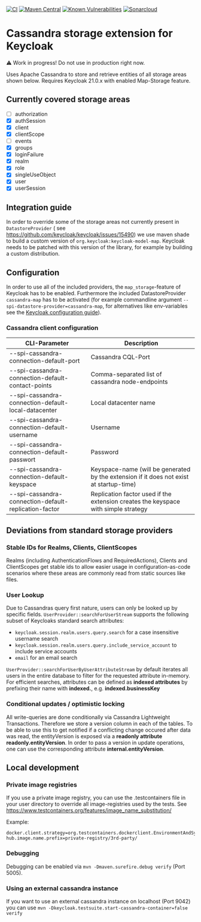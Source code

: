 [![CI](https://github.com/opdt/keycloak-cassandra-extension/workflows/CI/badge.svg)](https://github.com/opdt/keycloak-cassandra-extension/actions?query=workflow%3ACI)
[![Maven Central](https://img.shields.io/maven-central/v/de.arbeitsagentur.opdt/keycloak-cassandra-extension.svg)](https://search.maven.org/artifact/de.arbeitsagentur.opdt/keycloak-cassandra-extension)
[![Known Vulnerabilities](https://snyk.io/test/github/opdt/keycloak-cassandra-extension/badge.svg?targetFile=core/pom.xml)](https://snyk.io/test/github/opdt/keycloak-cassandra-extension?targetFile=core/pom.xml)
[![Sonarcloud](https://sonarcloud.io/api/project_badges/measure?project=opdt_keycloak-cassandra-extension&metric=alert_status)](https://sonarcloud.io/summary/new_code?id=opdt_keycloak-cassandra-extension)

# Cassandra storage extension for Keycloak

:warning: Work in progress! Do not use in production right now.

Uses Apache Cassandra to store and retrieve entities of all storage areas shown below.
Requires Keycloak 21.0.x with enabled Map-Storage feature.

## Currently covered storage areas

- [ ] authorization
- [x] authSession
- [x] client
- [x] clientScope
- [ ] events
- [x] groups
- [x] loginFailure
- [x] realm
- [x] role
- [x] singleUseObject
- [x] user
- [x] userSession

## Integration guide

In order to override some of the storage areas not currently present in `DatastoreProvider` (
see https://github.com/keycloak/keycloak/issues/15490) we use maven shade to build a custom version
of `org.keycloak:keycloak-model-map`. Keycloak needs to be patched with this version of the library, for example by
building a custom distribution.

## Configuration

In order to use all of the included providers, the `map_storage`-feature of Keycloak has to be enabled. Furthermore the
included DatastoreProvider `cassandra-map` has to be activated (for example commandline
argument `--spi-datastore-provider=cassandra-map`, for alternatives like env-variables see
the [Keycloak configuration guide](https://www.keycloak.org/server/configuration)).

### Cassandra client configuration

| CLI-Parameter                                         | Description                                                                             |
|-------------------------------------------------------|-----------------------------------------------------------------------------------------|
| --spi-cassandra-connection-default-port               | Cassandra CQL-Port                                                                      |
| --spi-cassandra-connection-default-contact-points     | Comma-separated list of cassandra node-endpoints                                        |
| --spi-cassandra-connection-default-local-datacenter   | Local datacenter name                                                                   |
| --spi-cassandra-connection-default-username           | Username                                                                                |
| --spi-cassandra-connection-default-passwort           | Password                                                                                |
| --spi-cassandra-connection-default-keyspace           | Keyspace-name (will be generated by the extension if it does not exist at startup-time) |
| --spi-cassandra-connection-default-replication-factor | Replication factor used if the extension creates the keyspace with simple strategy      |

## Deviations from standard storage providers

### Stable IDs for Realms, Clients, ClientScopes
Realms (including AuthenticationFlows and RequiredActions), Clients and ClientScopes get stable ids to allow easier usage in configuration-as-code scenarios where these areas are commonly read from static sources like files.

### User Lookup
Due to Cassandras query first nature, users can only be looked up by specific fields.
`UserProvider::searchForUserStream` supports the following subset of Keycloaks standard search attributes:
- `keycloak.session.realm.users.query.search` for a case insensitive username search
- `keycloak.session.realm.users.query.include_service_account` to include service accounts
- `email` for an email search

`UserProvider::searchForUserByUserAttributeStream` by default iterates all users in the entire database to filter for the requested attribute in-memory.
For efficient searches, attributes can be defined as **indexed attributes** by prefixing their name with **indexed.**, e.g. **indexed.businessKey**

### Conditional updates / optimistic locking
All write-queries are done conditionally via Cassandra Lightweight Transactions. Therefore we store a version column in each of the tables. To be able to use this to get notified if a conflicting change occured after data was read, the entityVersion is exposed via a **readonly attribute readonly.entityVersion**.
In order to pass a version in update operations, one can use the corresponding attribute **internal.entityVersion**.

## Local development

### Private image registries

If you use a private image registry, you can use the .testcontainers file in your user directory to override all
image-registries used by the tests.
See https://www.testcontainers.org/features/image_name_substitution/

Example:

```properties
docker.client.strategy=org.testcontainers.dockerclient.EnvironmentAndSystemPropertyClientProviderStrategy
hub.image.name.prefix=private-registry/3rd-party/
```

### Debugging

Debugging can be enabled via `mvn -Dmaven.surefire.debug verify` (Port 5005).

### Using an external cassandra instance

If you want to use an external cassandra instance on localhost (Port 9042) you can
use `mvn -Dkeycloak.testsuite.start-cassandra-container=false verify`

